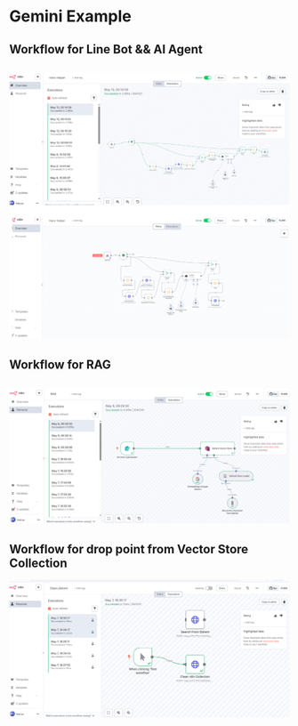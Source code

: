 # Gemini Example

## Workflow for Line Bot && AI Agent
![Gemini_ai_agent](image/n8n_ex2.png)
---
## Workflow for RAG
![gemini_RAG](image/n8n_ex3.png)
---

## Workflow for drop point from Vector Store Collection
![drop_points](image/n8n_ex4.png)